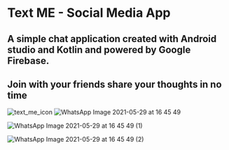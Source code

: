 # Text ME - Social Media App

## A simple chat application created with Android studio and Kotlin and powered by Google Firebase. 
## Join with your friends share your thoughts in no time

![text_me_icon](https://user-images.githubusercontent.com/63111608/120068407-2c910780-c09e-11eb-8f99-aa8f8592aa08.jpg)  ![WhatsApp Image 2021-05-29 at 16 45 49](https://user-images.githubusercontent.com/63111608/120068455-66620e00-c09e-11eb-997a-b16f2ca7be0f.jpeg)

![WhatsApp Image 2021-05-29 at 16 45 49 (1)](https://user-images.githubusercontent.com/63111608/120068468-78dc4780-c09e-11eb-8b9c-c6f3939ecf98.jpeg)

![WhatsApp Image 2021-05-29 at 16 45 49 (2)](https://user-images.githubusercontent.com/63111608/120068475-85f93680-c09e-11eb-9ef8-0cc0d575acec.jpeg)
